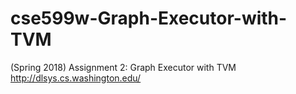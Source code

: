 # cse599w-Graph-Executor-with-TVM
(Spring 2018) Assignment 2: Graph Executor with TVM http://dlsys.cs.washington.edu/
